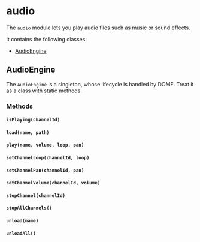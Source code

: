 audio
================

The `audio` module lets you play audio files such as music or sound effects.

It contains the following classes:

* [AudioEngine](#audioengine)

## AudioEngine

The `AudioEngine` is a singleton, whose lifecycle is handled by DOME. Treat it as a class with static methods.

### Methods

#### `isPlaying(channelId)`
#### `load(name, path)`
#### `play(name, volume, loop, pan)`
#### `setChannelLoop(channelId, loop)`
#### `setChannelPan(channelId, pan)`
#### `setChannelVolume(channelId, volume)`
#### `stopChannel(channelId)`
#### `stopAllChannels()`
#### `unload(name)`
#### `unloadAll()`
